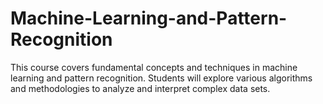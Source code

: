 # Machine-Learning-and-Pattern-Recognition
This course covers fundamental concepts and techniques in machine learning and pattern recognition. Students will explore various algorithms and methodologies to analyze and interpret complex data sets.
